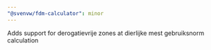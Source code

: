 ```yaml
---
"@svenvw/fdm-calculator": minor
---
```


Adds support for derogatievrije zones at dierlijke mest gebruiksnorm calculation
